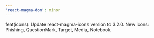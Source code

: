 ```yaml
---
'react-magma-dom': minor
---
```


feat(icons): Update react-magma-icons version to 3.2.0. New icons: Phishing, QuestionMark, Target, Media, Notebook
